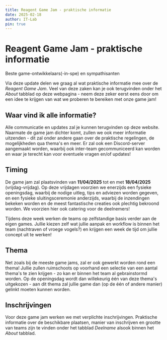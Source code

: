 ```yaml
---
title: Reagent Game Jam - praktische informatie
date: 2025-02-18
author: IT-Lab
pin: true
---
```


# Reagent Game Jam - praktische informatie

Beste game-ontwikkelaars(-in-spe) en sympathisanten

Via deze update delen we graag al wat praktische informatie mee over de *Reagent Game Jam*. Veel van deze zaken kan je ook terugvinden onder het *About* tabblad op deze webpagina - neem deze zeker eerst eens door om een idee te krijgen van wat we proberen te bereiken met onze game jam!

## Waar vind ik alle informatie?

Alle communicatie en updates zal je kunnen terugvinden op deze website. Naarmate de game jam dichter komt, zullen we ook meer informatie uitzenden - dit zal onder andere gaan over de praktische regelingen, de mogelijkheden qua thema's en meer. Er zal ook een Discord-server aangemaakt worden, waarbij ook inter-team gecommuniceerd kan worden en waar je terecht kan voor eventuele vragen en/of updates!

## Timing

De game jam zal plaatsvinden van **11/04/2025** tot en met **18/04/2025** (vrijdag-vrijdag). Op deze vrijdagen voorzien we enerzijds een fysieke openingsdag, waarbij de nodige uitleg, tips en adviezen worden gegeven, en een fysieke sluitingsceremonie anderzijds, waarbij de inzendingen bekeken worden en de meest fantastische creaties ook plechtig bekroond worden. We voorzien hier ook catering voor de deelnemers!

Tijdens deze week werken de teams op zelfstandige basis verder aan de eigen games. Jullie kiezen zelf wat jullie aanpak en workflow is binnen het team (nachtraven of vroege vogels?) en krijgen een week de tijd om jullie concept uit te werken!

## Thema

Net zoals bij de meeste game jams, zal er ook gewerkt worden rond een thema! Jullie zullen ruimschoots op voorhand een selectie van een aantal thema's te zien krijgen - zo kan er binnen het team al gebrainstormd worden. Op de openingsdag wordt dan willekeurig één van deze thema's uitgekozen - aan dit thema zal jullie game dan (op de één of andere manier) gelinkt moeten kunnen worden.

## Inschrijvingen

Voor deze game jam werken we met verplichte inschrijvingen. Praktische informatie over de beschikbare plaatsen, manier van inschrijven en grootte van teams zijn te vinden onder het tabblad *Deelname* alsook binnen het *About* tabblad.